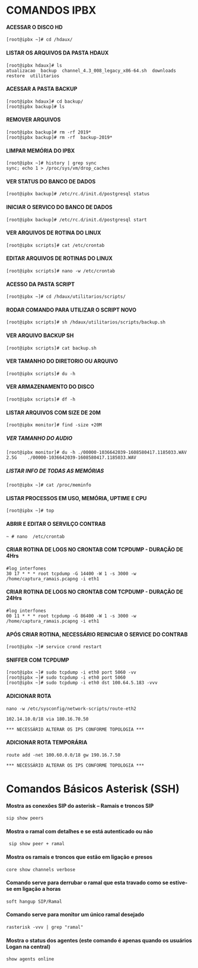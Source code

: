 # COMANDOS IPBX
#### ACESSAR O DISCO HD   
    [root@ipbx ~]# cd /hdaux/
#### LISTAR OS ARQUIVOS DA PASTA HDAUX   
    [root@ipbx hdaux]# ls
    atualizacao  backup  channel_4.3_008_legacy_x86-64.sh  downloads  restore  utilitarios
#### ACESSAR A PASTA BACKUP   
    [root@ipbx hdaux]# cd backup/
    [root@ipbx backup]# ls
#### REMOVER ARQUIVOS    
    [root@ipbx backup]# rm -rf 2019*
    [root@ipbx backup]# rm -rf  backup-2019*
#### LIMPAR MEMÓRIA DO IPBX      
    [root@ipbx ~]# history | grep sync  
    sync; echo 1 > /proc/sys/vm/drop_caches   
#### VER STATUS DO BANCO DE DADOS   
    [root@ipbx backup]# /etc/rc.d/init.d/postgresql status
#### INICIAR O SERVICO DO BANCO DE DADOS   
    [root@ipbx backup]# /etc/rc.d/init.d/postgresql start
#### VER ARQUIVOS DE ROTINA DO LINUX   
    [root@ipbx scripts]# cat /etc/crontab
#### EDITAR ARQUIVOS DE ROTINAS DO LINUX   
    [root@ipbx scripts]# nano -w /etc/crontab
#### ACESSO DA PASTA SCRIPT   
    [root@ipbx ~]# cd /hdaux/utilitarios/scripts/
#### RODAR COMANDO PARA UTILIZAR O SCRIPT NOVO   
    [root@ipbx scripts]# sh /hdaux/utilitarios/scripts/backup.sh
#### VER ARQUIVO BACKUP SH   
    [root@ipbx scripts]# cat backup.sh
#### VER TAMANHO DO DIRETORIO OU ARQUIVO   
    [root@ipbx scripts]# du -h
#### VER ARMAZENAMENTO DO DISCO   
    [root@ipbx scripts]# df -h
#### LISTAR ARQUIVOS COM SIZE DE 20M    
    [root@ipbx monitor]# find -size +20M   
##### VER TAMANHO DO AUDIO    
    [root@ipbx monitor]# du -h ./00000-1036642039-1608580417.1185033.WAV     
    2.5G    ./00000-1036642039-1608580417.1185033.WAV    
##### LISTAR INFO DE TODAS AS MEMÓRIAS  
    [root@ipbx ~]# cat /proc/meminfo
#### LISTAR PROCESSOS EM USO, MEMÓRIA, UPTIME E CPU        
    [root@ipbx ~]# top      
#### ABRIR E EDITAR O SERVILÇO CONTRAB    
    ~ # nano  /etc/crontab     
#### CRIAR ROTINA DE LOGS NO CRONTAB COM TCPDUMP - DURAÇÃO DE 4Hrs    
    #log interfones    
    30 17 * * * root tcpdump -G 14400 -W 1 -s 3000 -w /home/captura_ramais.pcapng -i eth1    
#### CRIAR ROTINA DE LOGS NO CRONTAB COM TCPDUMP - DURAÇÃO DE 24Hrs    
    #log interfones    
    00 11 * * * root tcpdump -G 86400 -W 1 -s 3000 -w /home/captura_ramais.pcapng -i eth1    
#### APÓS CRIAR ROTINA, NECESSÁRIO REINICIAR O SERVICE DO CONTRAB
    [root@ipbx ~]# service crond restart
 #### SNIFFER COM TCPDUMP      
    [root@ipbx ~]# sudo tcpdump -i eth0 port 5060 -vv    
    [root@ipbx ~]# sudo tcpdump -i eth0 port 5060 
    [root@ipbx ~]# sudo tcpdump -i eth0 dst 100.64.5.183 -vvv
#### ADICIONAR ROTA 
    nano -w /etc/sysconfig/network-scripts/route-eth2

    102.14.10.0/18 via 180.16.70.50

    *** NECESSÁRIO ALTERAR OS IPS CONFORME TOPOLOGIA ***
#### ADICIONAR ROTA TEMPORÁRIA
    route add -net 100.60.0.0/18 gw 190.16.7.50

    *** NECESSÁRIO ALTERAR OS IPS CONFORME TOPOLOGIA ***
# Comandos Básicos Asterisk (SSH)
#### Mostra as conexões SIP do asterisk – Ramais e troncos SIP   
    sip show peers
#### Mostra o ramal com detalhes e se está autenticado ou não   
     sip show peer + ramal 
#### Mostra os ramais e troncos que estão em ligação e presos   
    core show channels verbose
#### Comando serve para derrubar o ramal que esta travado como se estive-se em ligação a horas   
    soft hangup SIP/Ramal
#### Comando serve para monitor um único ramal desejado
    rasterisk -vvv | grep "ramal"
#### Mostra o status dos agentes (este comando é apenas quando os usuários Logan na central)
    show agents online
